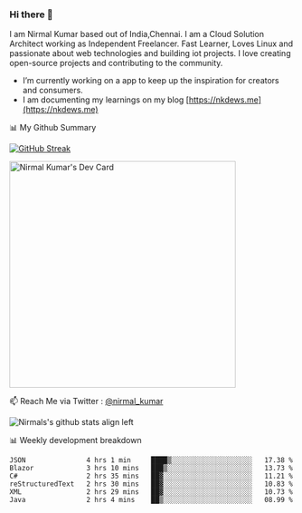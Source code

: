 ### Hi there 👋

 I am Nirmal Kumar based out of India,Chennai. I am a Cloud Solution Architect working as Independent Freelancer. Fast Learner, Loves Linux and passionate about web technologies and building iot projects. I love creating open-source projects and contributing to the community.

- I’m currently working on a app to keep up the inspiration for creators and consumers.
- I am documenting my learnings on my blog [https://nkdews.me](https://nkdews.me)


📊 My Github Summary

[![GitHub Streak](https://github-readme-streak-stats.herokuapp.com?user=nk-gears&theme=dark&hide_border=true&date_format=M%20j%5B%2C%20Y%5D)](https://git.io/streak-stats)

<a href="https://app.daily.dev/nirmal_kumar"><img src="https://api.daily.dev/devcards/a16cfcf02d384b16b41de71ce4d1d811.png?r=8ve" width="400" alt="Nirmal Kumar's Dev Card"/></a>

📫 Reach Me via  Twitter : [@nirmal_kumar](https://twitter.com/nirmal_kumar)

![Nirmals's github stats align left](https://github-readme-stats.vercel.app/api?username=nk-gears&show_icons=true)


📊 Weekly development breakdown

<!--START_SECTION:waka-->

```text
JSON               4 hrs 1 min     ████▒░░░░░░░░░░░░░░░░░░░░   17.38 %
Blazor             3 hrs 10 mins   ███▒░░░░░░░░░░░░░░░░░░░░░   13.73 %
C#                 2 hrs 35 mins   ██▓░░░░░░░░░░░░░░░░░░░░░░   11.21 %
reStructuredText   2 hrs 30 mins   ██▓░░░░░░░░░░░░░░░░░░░░░░   10.83 %
XML                2 hrs 29 mins   ██▓░░░░░░░░░░░░░░░░░░░░░░   10.73 %
Java               2 hrs 4 mins    ██▒░░░░░░░░░░░░░░░░░░░░░░   08.99 %
```

<!--END_SECTION:waka-->


